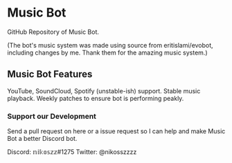 # Music Bot
GitHub Repository of Music Bot.

(The bot's music system was made using source from eritislami/evobot, including changes by me. Thank them for the amazing music system.)

## Music Bot Features

YouTube, SoundCloud, Spotify (unstable-ish) support.
Stable music playback.
Weekly patches to ensure bot is performing peakly.

### Support our Development

Send a pull request on here or a issue request so I can help and make Music Bot a better Discord bot.

Discord: 𝕟𝕚𝕜𝕠𝕤𝕫𝕫#1275
Twitter: @nikosszzzz
